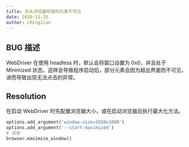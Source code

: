 ```yaml
---
title: 无头浏览器导致的元素不可见
date: 2020-11-25
author: LMingJian
---
```


## BUG 描述

WebDriver 在使用 headless 时，默认会将窗口设置为 0x0，并且处于 Minimized 状态。这样会导致程序启动后，部分元素会因为超出界面而不可见，进而导致出现无法点击的异常。

## Resolution

在启动 WebDriver 时先配置浏览器大小，或在启动浏览器后执行最大化方法。

```python
options.add_argument('window-size=1920x1080')
options.add_argument('--start-maximized')
# 或者
browser.maximize_window()
```

